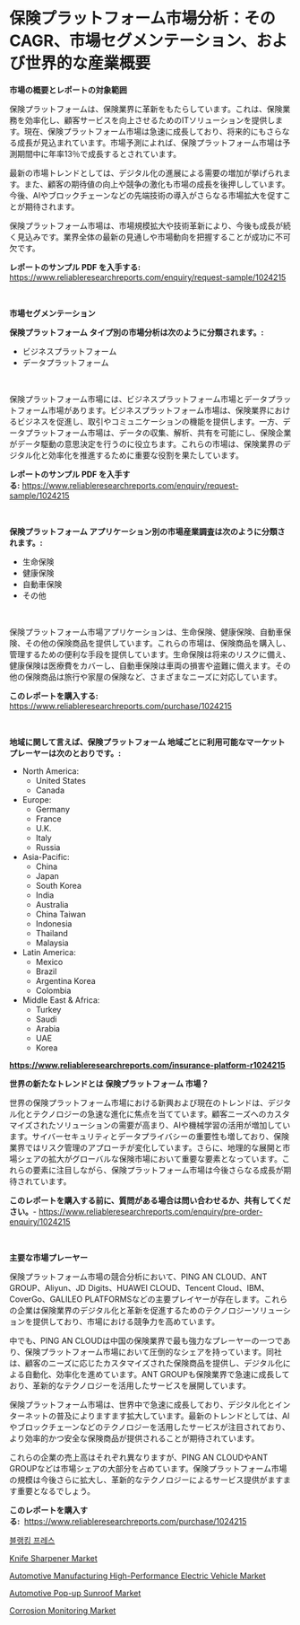 <p><h1>保険プラットフォーム市場分析：そのCAGR、市場セグメンテーション、および世界的な産業概要</h1></p><p><strong>市場の概要とレポートの対象範囲</strong></p>
<p><p>保険プラットフォームは、保険業界に革新をもたらしています。これは、保険業務を効率化し、顧客サービスを向上させるためのITソリューションを提供します。現在、保険プラットフォーム市場は急速に成長しており、将来的にもさらなる成長が見込まれています。市場予測によれば、保険プラットフォーム市場は予測期間中に年率13％で成長するとされています。</p><p>最新の市場トレンドとしては、デジタル化の進展による需要の増加が挙げられます。また、顧客の期待値の向上や競争の激化も市場の成長を後押ししています。今後、AIやブロックチェーンなどの先端技術の導入がさらなる市場拡大を促すことが期待されます。</p><p>保険プラットフォーム市場は、市場規模拡大や技術革新により、今後も成長が続く見込みです。業界全体の最新の見通しや市場動向を把握することが成功に不可欠です。</p></p>
<p><strong>レポートのサンプル PDF を入手する:</strong> <a href="https://www.reliableresearchreports.com/enquiry/request-sample/1024215">https://www.reliableresearchreports.com/enquiry/request-sample/1024215</a></p>
<p>&nbsp;</p>
<p><strong>市場セグメンテーション</strong></p>
<p><strong>保険プラットフォーム タイプ別の市場分析は次のように分類されます。:</strong></p>
<p><ul><li>ビジネスプラットフォーム</li><li>データプラットフォーム</li></ul></p>
<p>&nbsp;</p>
<p><p>保険プラットフォーム市場には、ビジネスプラットフォーム市場とデータプラットフォーム市場があります。ビジネスプラットフォーム市場は、保険業界におけるビジネスを促進し、取引やコミュニケーションの機能を提供します。一方、データプラットフォーム市場は、データの収集、解析、共有を可能にし、保険企業がデータ駆動の意思決定を行うのに役立ちます。これらの市場は、保険業界のデジタル化と効率化を推進するために重要な役割を果たしています。</p></p>
<p><strong>レポートのサンプル PDF を入手する:</strong>&nbsp;<a href="https://www.reliableresearchreports.com/enquiry/request-sample/1024215">https://www.reliableresearchreports.com/enquiry/request-sample/1024215</a></p>
<p>&nbsp;</p>
<p><strong> 保険プラットフォーム アプリケーション別の市場産業調査は次のように分類されます。:</strong></p>
<p><ul><li>生命保険</li><li>健康保険</li><li>自動車保険</li><li>その他</li></ul></p>
<p>&nbsp;</p>
<p><p>保険プラットフォーム市場アプリケーションは、生命保険、健康保険、自動車保険、その他の保険商品を提供しています。これらの市場は、保険商品を購入し、管理するための便利な手段を提供しています。生命保険は将来のリスクに備え、健康保険は医療費をカバーし、自動車保険は車両の損害や盗難に備えます。その他の保険商品は旅行や家屋の保険など、さまざまなニーズに対応しています。</p></p>
<p><strong>このレポートを購入する:</strong>&nbsp; <a href="https://www.reliableresearchreports.com/purchase/1024215">https://www.reliableresearchreports.com/purchase/1024215</a></p>
<p>&nbsp;</p>
<p><strong>地域に関して言えば、保険プラットフォーム 地域ごとに利用可能なマーケットプレーヤーは次のとおりです。:</strong></p>
<p><ul>
    <li>
        North America:
        <ul>
            <li>United States</li>
            <li>Canada</li>
        </ul>
    </li>
    <li>
        Europe:
        <ul>
            <li>Germany</li>
            <li>France</li>
            <li>U.K.</li>
            <li>Italy</li>
            <li>Russia</li>
        </ul>
    </li>
    <li>
        Asia-Pacific:
        <ul>
            <li>China</li>
            <li>Japan</li>
            <li>South Korea</li>
            <li>India</li>
            <li>Australia</li>
            <li>China Taiwan</li>
            <li>Indonesia</li>
            <li>Thailand</li>
            <li>Malaysia</li>
        </ul>
    </li>
    <li>
        Latin America:
        <ul>
            <li>Mexico</li>
            <li>Brazil</li>
            <li>Argentina Korea</li>
            <li>Colombia</li>
        </ul>
    </li>
    <li>
        Middle East & Africa:
        <ul>
            <li>Turkey</li>
            <li>Saudi</li>
            <li>Arabia</li>
            <li>UAE</li>
            <li>Korea</li>
        </ul>
    </li>
    </ul></p>
<p><strong><a href="https://www.reliableresearchreports.com/insurance-platform-r1024215">https://www.reliableresearchreports.com/insurance-platform-r1024215</a></strong>&nbsp;</p>
<p><strong>世界の新たなトレンドとは 保険プラットフォーム 市場？</strong></p>
<p><p>世界の保険プラットフォーム市場における新興および現在のトレンドは、デジタル化とテクノロジーの急速な進化に焦点を当てています。顧客ニーズへのカスタマイズされたソリューションの需要が高まり、AIや機械学習の活用が増加しています。サイバーセキュリティとデータプライバシーの重要性も増しており、保険業界ではリスク管理のアプローチが変化しています。さらに、地理的な展開と市場シェアの拡大がグローバルな保険市場において重要な要素となっています。これらの要素に注目しながら、保険プラットフォーム市場は今後さらなる成長が期待されています。</p></p>
<p><strong>このレポートを購入する前に、質問がある場合は問い合わせるか、共有してください。</strong>- <a href="https://www.reliableresearchreports.com/enquiry/pre-order-enquiry/1024215">https://www.reliableresearchreports.com/enquiry/pre-order-enquiry/1024215</a></p>
<p>&nbsp;</p>
<p><strong>主要な市場プレーヤー</strong></p>
<p><p>保険プラットフォーム市場の競合分析において、PING AN CLOUD、ANT GROUP、Aliyun、JD Digits、HUAWEI CLOUD、Tencent Cloud、IBM、CoverGo、GALILEO PLATFORMSなどの主要プレイヤーが存在します。これらの企業は保険業界のデジタル化と革新を促進するためのテクノロジーソリューションを提供しており、市場における競争力を高めています。</p><p>中でも、PING AN CLOUDは中国の保険業界で最も強力なプレーヤーの一つであり、保険プラットフォーム市場において圧倒的なシェアを持っています。同社は、顧客のニーズに応じたカスタマイズされた保険商品を提供し、デジタル化による自動化、効率化を進めています。ANT GROUPも保険業界で急速に成長しており、革新的なテクノロジーを活用したサービスを展開しています。</p><p>保険プラットフォーム市場は、世界中で急速に成長しており、デジタル化とインターネットの普及によりますます拡大しています。最新のトレンドとしては、AIやブロックチェーンなどのテクノロジーを活用したサービスが注目されており、より効率的かつ安全な保険商品が提供されることが期待されています。</p><p>これらの企業の売上高はそれぞれ異なりますが、PING AN CLOUDやANT GROUPなどは市場シェアの大部分を占めています。保険プラットフォーム市場の規模は今後さらに拡大し、革新的なテクノロジーによるサービス提供がますます重要となるでしょう。</p></p>
<p><strong>このレポートを購入する:</strong>&nbsp;&nbsp;<a href="https://www.reliableresearchreports.com/purchase/1024215">https://www.reliableresearchreports.com/purchase/1024215</a></p>
<p><p><a href="https://github.com/Tristiarton768456/Market-Research-Report-List-1/blob/main/399711759270.md">블랭킹 프레스</a></p><p><a href="https://issuu.com/reportprime-2/docs/knife-sharpener-market-size-2030.pptx">Knife Sharpener Market</a></p><p><a href="https://www.linkedin.com/pulse/automotive-manufacturing-high-performance-electric-vehicle-market-5izwf">Automotive Manufacturing High-Performance Electric Vehicle Market</a></p><p><a href="https://www.linkedin.com/pulse/automotive-pop-up-sunroof-market-share-amp-new-trends-analysis-yjifc">Automotive Pop-up Sunroof Market</a></p><p><a href="https://github.com/timeliteaut/Market-Research-Report-List-2/blob/main/corrosion-monitoring-market.md">Corrosion Monitoring Market</a></p></p>